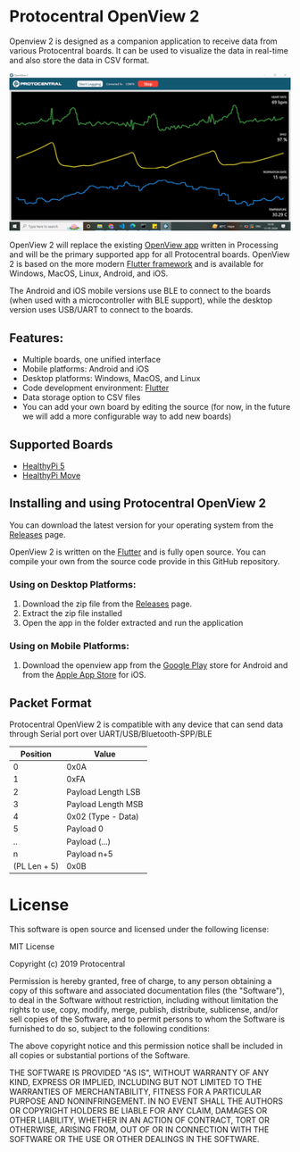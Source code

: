# Protocentral OpenView 2

Openview 2 is designed as a companion application to receive data from various Protocentral boards. It can be used to visualize the data in real-time and also store the data in CSV format. 

![Openview Desktop App](docs/images//desktop3.png)

OpenView 2 will replace the existing [OpenView app](https://github.com/Protocentral/protocentral_openview2) written in Processing and will be the primary supported app for all Protocentral boards. OpenView 2 is based on the more modern [Flutter framework](https://flutter.dev/) and is available for Windows, MacOS, Linux, Android, and iOS.

The Android and iOS mobile versions use BLE to connect to the boards (when used with a microcontroller with BLE support), while the desktop version uses USB/UART to connect to the boards. 

## Features:

* Multiple boards, one unified interface
* Mobile platforms: Android and iOS
* Desktop platforms: Windows, MacOS, and Linux
* Code development environment: [Flutter](https://flutter.dev/)
* Data storage option to CSV files
* You can add your own board by editing the source (for now, in the future we will add a more configurable way to add new boards)

## Supported Boards
* [HealthyPi 5](https://protocentral.com/product/healthypi-5-vital-signs-monitoring-hat-kit/)
* [HealthyPi Move](https://www.crowdsupply.com/protocentral/healthypi-move)

## Installing and using Protocentral OpenView 2

You can download the latest version for your operating system from the [Releases](https://github.com/Protocentral/Protocentral_openview_2/releases) page.

OpenView 2 is written on the [Flutter](https://flutter.dev/) and is fully open source. You can compile your own from the source code provide in this GitHub repository.

### Using on Desktop Platforms:

1. Download the zip file from the [Releases](https://github.com/Protocentral/protocentral_openview_2/releases) page.
2. Extract the zip file installed
3. Open the app in the folder extracted and run the application

### Using on Mobile Platforms:

1. Download the openview app from the [Google Play](https://play.google.com/store/apps/details?id=com.protocentral.openview) store for Android and from the [Apple App Store](https://apps.apple.com/fi/app/openview/id1667747246) for iOS.

## Packet Format

Protocentral OpenView 2 is compatible with any device that can send data through Serial port over UART/USB/Bluetooth-SPP/BLE

| Position      |   Value   |
| ---------     | ----------|
| 0             |   0x0A    | 
| 1             |   0xFA    |
| 2             |   Payload Length LSB  |
| 3             |   Payload Length MSB  |
| 4             |   0x02 (Type - Data)  |
| 5             |   Payload 0           |
| ..            |   Payload (...)       |
|   n           |   Payload n+5         |
| (PL Len + 5)  |   0x0B                |

# License

This software is open source and licensed under the following license:

MIT License

Copyright (c) 2019 Protocentral

Permission is hereby granted, free of charge, to any person obtaining a copy
of this software and associated documentation files (the "Software"), to deal
in the Software without restriction, including without limitation the rights
to use, copy, modify, merge, publish, distribute, sublicense, and/or sell
copies of the Software, and to permit persons to whom the Software is
furnished to do so, subject to the following conditions:

The above copyright notice and this permission notice shall be included in all
copies or substantial portions of the Software.

THE SOFTWARE IS PROVIDED "AS IS", WITHOUT WARRANTY OF ANY KIND, EXPRESS OR
IMPLIED, INCLUDING BUT NOT LIMITED TO THE WARRANTIES OF MERCHANTABILITY,
FITNESS FOR A PARTICULAR PURPOSE AND NONINFRINGEMENT. IN NO EVENT SHALL THE
AUTHORS OR COPYRIGHT HOLDERS BE LIABLE FOR ANY CLAIM, DAMAGES OR OTHER
LIABILITY, WHETHER IN AN ACTION OF CONTRACT, TORT OR OTHERWISE, ARISING FROM,
OUT OF OR IN CONNECTION WITH THE SOFTWARE OR THE USE OR OTHER DEALINGS IN THE
SOFTWARE.
